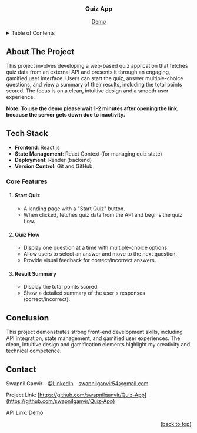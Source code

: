 <div id="readme-top" align="center">
  <h3 align="center">Quiz App</h3>
  <p align="center">
    <a href="https://quiz-app-jy4c.onrender.com/">Demo</a>
  </p>
</div>


<!-- TABLE OF CONTENTS -->
<details>
  <summary>Table of Contents</summary>
  <ol>
    <li>
      <a href="#about-the-project">About The Project</a>
    </li>
    <li><a href="#tech-stack">Tech Stack</a></li>
    <li><a href="#core-features">Core Features</a></li>
    <li><a href="#conclusion">Conclusion</a></li>
    <li><a href="#contact">Contact</a></li>
  </ol>
</details>


<!-- ABOUT THE PROJECT -->
## About The Project
This project involves developing a web-based quiz application that fetches quiz data from an external API and presents it through an engaging, gamified user interface. Users can start the quiz, answer multiple-choice questions, and view a summary of their results, including the total points scored. The focus is on a clean, intuitive design and a smooth user experience.

<b>Note: To use the demo please wait 1-2 minutes after opening the link, because the server gets down due to inactivity.</b>


<!-- Tech Stack -->
## Tech Stack
  * <b>Frontend</b>: React.js
  * <b>State Management</b>: React Context (for managing quiz state)
  * <b>Deployment</b>: Render (backend)
  * <b>Version Control</b>: Git and GitHub


<!-- Core Features -->
### Core Features
1. #### Start Quiz
    * A landing page with a "Start Quiz" button.
    * When clicked, fetches quiz data from the API and begins the quiz flow.

2. #### Quiz Flow
    * Display one question at a time with multiple-choice options.
    * Allow users to select an answer and move to the next question.
    * Provide visual feedback for correct/incorrect answers.

3. #### Result Summary
    * Display the total points scored.
    * Show a detailed summary of the user's responses (correct/incorrect).


<!-- Conclusion -->
## Conclusion
This project demonstrates strong front-end development skills, including API integration, state management, and gamified user experiences. The clean, intuitive design and gamification elements highlight my creativity and technical competence.


<!-- CONTACT -->
## Contact
Swapnil Ganvir  - [@LinkedIn](https://www.linkedin.com/in/swapnilganvir) - swapnilganvir54@gmail.com

Project Link: [https://github.com/swapnilganvir/Quiz-App](https://github.com/swapnilganvir/Quiz-App)

API Link: [Demo](https://quiz-app-jy4c.onrender.com/)

<p align="right">(<a href="#readme-top">back to top</a>)</p>

